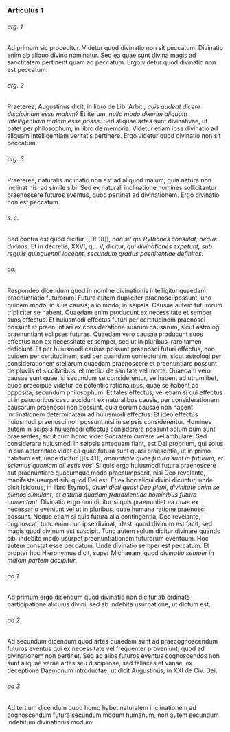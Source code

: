 ### Articulus 1

###### arg. 1
Ad primum sic proceditur. Videtur quod divinatio non sit peccatum. Divinatio enim ab aliquo divino nominatur. Sed ea quae sunt divina magis ad sanctitatem pertinent quam ad peccatum. Ergo videtur quod divinatio non est peccatum.

###### arg. 2
Praeterea, Augustinus dicit, in libro de Lib. Arbit., *quis audeat dicere disciplinam esse malum?* Et iterum, *nullo modo dixerim aliquam intelligentiam malam esse posse*. Sed aliquae artes sunt divinativae, ut patet per philosophum, in libro de memoria. Videtur etiam ipsa divinatio ad aliquam intelligentiam veritatis pertinere. Ergo videtur quod divinatio non sit peccatum.

###### arg. 3
Praeterea, naturalis inclinatio non est ad aliquod malum, quia natura non inclinat nisi ad simile sibi. Sed ex naturali inclinatione homines sollicitantur praenoscere futuros eventus, quod pertinet ad divinationem. Ergo divinatio non est peccatum.

###### s. c.
Sed contra est quod dicitur [[Dt 18]], *non sit qui Pythones consulat, neque divinos*. Et in decretis, XXVI, qu. V, dicitur, *qui divinationes expetunt, sub regulis quinquennii iaceant, secundum gradus poenitentiae definitos*.

###### co.
Respondeo dicendum quod in nomine divinationis intelligitur quaedam praenuntiatio futurorum. Futura autem dupliciter praenosci possunt, uno quidem modo, in suis causis; alio modo, in seipsis. Causae autem futurorum tripliciter se habent. Quaedam enim producunt ex necessitate et semper suos effectus. Et huiusmodi effectus futuri per certitudinem praenosci possunt et praenuntiari ex consideratione suarum causarum, sicut astrologi praenuntiant eclipses futuras. Quaedam vero causae producunt suos effectus non ex necessitate et semper, sed ut in pluribus, raro tamen deficiunt. Et per huiusmodi causas possunt praenosci futuri effectus, non quidem per certitudinem, sed per quandam coniecturam, sicut astrologi per considerationem stellarum quaedam praenoscere et praenuntiare possunt de pluviis et siccitatibus, et medici de sanitate vel morte. Quaedam vero causae sunt quae, si secundum se considerentur, se habent ad utrumlibet, quod praecipue videtur de potentiis rationalibus, quae se habent ad opposita, secundum philosophum. Et tales effectus, vel etiam si qui effectus ut in paucioribus casu accidunt ex naturalibus causis, per considerationem causarum praenosci non possunt, quia eorum causae non habent inclinationem determinatam ad huiusmodi effectus. Et ideo effectus huiusmodi praenosci non possunt nisi in seipsis considerentur. Homines autem in seipsis huiusmodi effectus considerare possunt solum dum sunt praesentes, sicut cum homo videt Socratem currere vel ambulare. Sed considerare huiusmodi in seipsis antequam fiant, est Dei proprium, qui solus in sua aeternitate videt ea quae futura sunt quasi praesentia, ut in primo habitum est, unde dicitur [[Is 41]], *annuntiate quae futura sunt in futurum, et sciemus quoniam dii estis vos*. Si quis ergo huiusmodi futura praenoscere aut praenuntiare quocumque modo praesumpserit, nisi Deo revelante, manifeste usurpat sibi quod Dei est. Et ex hoc aliqui divini dicuntur, unde dicit Isidorus, in libro Etymol., *divini dicti quasi Deo pleni, divinitate enim se plenos simulant, et astutia quadam fraudulentiae hominibus futura coniectant*. Divinatio ergo non dicitur si quis praenuntiet ea quae ex necessario eveniunt vel ut in pluribus, quae humana ratione praenosci possunt. Neque etiam si quis futura alia contingentia, Deo revelante, cognoscat, tunc enim non ipse divinat, idest, quod divinum est facit, sed magis quod divinum est suscipit. Tunc autem solum dicitur divinare quando sibi indebito modo usurpat praenuntiationem futurorum eventuum. Hoc autem constat esse peccatum. Unde divinatio semper est peccatum. Et propter hoc Hieronymus dicit, super Michaeam, quod *divinatio semper in malam partem accipitur*.

###### ad 1
Ad primum ergo dicendum quod divinatio non dicitur ab ordinata participatione alicuius divini, sed ab indebita usurpatione, ut dictum est.

###### ad 2
Ad secundum dicendum quod artes quaedam sunt ad praecognoscendum futuros eventus qui ex necessitate vel frequenter proveniunt, quod ad divinationem non pertinet. Sed ad alios futuros eventus cognoscendos non sunt aliquae verae artes seu disciplinae, sed fallaces et vanae, ex deceptione Daemonum introductae; ut dicit Augustinus, in XXI de Civ. Dei.

###### ad 3
Ad tertium dicendum quod homo habet naturalem inclinationem ad cognoscendum futura secundum modum humanum, non autem secundum indebitum divinationis modum.

